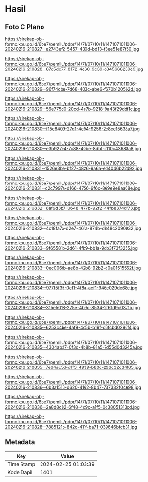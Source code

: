 # Hasil

## Foto C Plano

https://sirekap-obj-formc.kpu.go.id/6be7/pemilu/pdpr/14/71/07/10/11/1471071011006-20240216-210827--e2743ef2-5457-430d-bd13-f3ee51e87f50.jpg

https://sirekap-obj-formc.kpu.go.id/6be7/pemilu/pdpr/14/71/07/10/11/1471071011006-20240216-210828--87c5dc77-8172-4e60-9c39-c845668239e9.jpg

https://sirekap-obj-formc.kpu.go.id/6be7/pemilu/pdpr/14/71/07/10/11/1471071011006-20240216-210829--96f74cbe-7d68-403c-abe6-f670b120562d.jpg

https://sirekap-obj-formc.kpu.go.id/6be7/pemilu/pdpr/14/71/07/10/11/1471071011006-20240216-210829--56e775d0-20cd-4e7b-9218-9a43f29ddf1c.jpg

https://sirekap-obj-formc.kpu.go.id/6be7/pemilu/pdpr/14/71/07/10/11/1471071011006-20240216-210830--f15e8409-27d1-4c94-9256-2c8ce15638a7.jpg

https://sirekap-obj-formc.kpu.go.id/6be7/pemilu/pdpr/14/71/07/10/11/1471071011006-20240216-210830--e3b927e4-7c88-40be-8dbf-c110c43688a8.jpg

https://sirekap-obj-formc.kpu.go.id/6be7/pemilu/pdpr/14/71/07/10/11/1471071011006-20240216-210831--1526e3be-bf27-4826-9a6a-ed4046b22492.jpg

https://sirekap-obj-formc.kpu.go.id/6be7/pemilu/pdpr/14/71/07/10/11/1471071011006-20240216-210831--c2c7997a-d166-4756-9f6c-869e9e8aa68e.jpg

https://sirekap-obj-formc.kpu.go.id/6be7/pemilu/pdpr/14/71/07/10/11/1471071011006-20240216-210832--8af9d3b7-0648-477b-92f2-44fbe374df73.jpg

https://sirekap-obj-formc.kpu.go.id/6be7/pemilu/pdpr/14/71/07/10/11/1471071011006-20240216-210832--4c18fa7a-d2e7-461a-874b-d848c2090932.jpg

https://sirekap-obj-formc.kpu.go.id/6be7/pemilu/pdpr/14/71/07/10/11/1471071011006-20240216-210833--9f65581b-2d61-4fb9-bb1a-9db3f73f3255.jpg

https://sirekap-obj-formc.kpu.go.id/6be7/pemilu/pdpr/14/71/07/10/11/1471071011006-20240216-210833--0ec006fb-ae8b-42b8-92b2-d0a01515562f.jpg

https://sirekap-obj-formc.kpu.go.id/6be7/pemilu/pdpr/14/71/07/10/11/1471071011006-20240216-210834--977f5f35-0cf1-4f8a-acf1-946e029de68e.jpg

https://sirekap-obj-formc.kpu.go.id/6be7/pemilu/pdpr/14/71/07/10/11/1471071011006-20240216-210834--315e5018-275e-4b9c-8534-2f61d9c0371b.jpg

https://sirekap-obj-formc.kpu.go.id/6be7/pemilu/pdpr/14/71/07/10/11/1471071011006-20240216-210835--6253c4be-4af9-4c5b-b19f-d6fcbd0296f4.jpg

https://sirekap-obj-formc.kpu.go.id/6be7/pemilu/pdpr/14/71/07/10/11/1471071011006-20240216-210835--4304ab27-0f3d-4b8b-81a5-7d55d0d3245a.jpg

https://sirekap-obj-formc.kpu.go.id/6be7/pemilu/pdpr/14/71/07/10/11/1471071011006-20240216-210835--7e64ac5d-d1f3-4939-b80c-296c32c34f85.jpg

https://sirekap-obj-formc.kpu.go.id/6be7/pemilu/pdpr/14/71/07/10/11/1471071011006-20240216-210836--6b3a1516-d620-4162-8b47-737332f04698.jpg

https://sirekap-obj-formc.kpu.go.id/6be7/pemilu/pdpr/14/71/07/10/11/1471071011006-20240216-210836--2a8d8c82-6f48-4d9c-a1f5-0d38051313cd.jpg

https://sirekap-obj-formc.kpu.go.id/6be7/pemilu/pdpr/14/71/07/10/11/1471071011006-20240216-210828--7885121b-842c-411f-ba71-039646bfcb31.jpg


## Metadata

| Key        | Value               |
| ---------- | ------------------- |
| Time Stamp | 2024-02-25 01:03:39 |
| Kode Dapil | 1401                |



